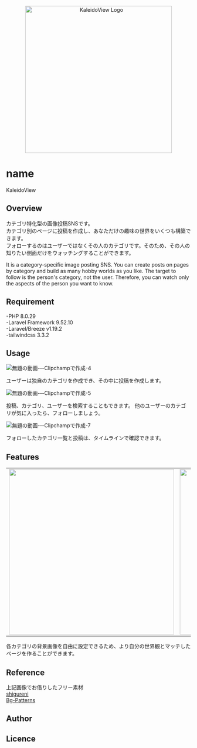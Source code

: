<p align="center"><a href="https://laravel.com" target="_blank"><img src="https://res.cloudinary.com/dig0xnvus/image/upload/v1693090674/%E3%82%B9%E3%82%AF%E3%83%AA%E3%83%BC%E3%83%B3%E3%82%B7%E3%83%A7%E3%83%83%E3%83%88_2023-08-17_004303_e4k80n.png" width="400" alt="KaleidoView Logo"></a></p>


# name

KaleidoView

## Overview

カテゴリ特化型の画像投稿SNSです。  
カテゴリ別のページに投稿を作成し、あなただけの趣味の世界をいくつも構築できます。   
フォローするのはユーザーではなくその人のカテゴリです。そのため、その人の知りたい側面だけをウォッチングすることができます。

It is a category-specific image posting SNS. 
You can create posts on pages by category and build as many hobby worlds as you like.
The target to follow is the person's category, not the user. Therefore, you can watch only the aspects of the person you want to know.

## Requirement
-PHP 8.0.29  
-Laravel Framework 9.52.10  
-Laravel/Breeze v1.19.2  
-tailwindcss 3.3.2
## Usage

![無題の動画-‐-Clipchampで作成-_4_](https://github.com/chronoll/KaleidoView/assets/127325184/1035a145-6f13-409e-ba0f-beeba06175cd)

ユーザーは独自のカテゴリを作成でき、その中に投稿を作成します。 

![無題の動画-‐-Clipchampで作成-_5_](https://github.com/chronoll/KaleidoView/assets/127325184/cce98836-aabd-4534-8337-5ebfda0774fb)

投稿、カテゴリ、ユーザーを検索することもできます。
他のユーザーのカテゴリが気に入ったら、フォローしましょう。 

![無題の動画-‐-Clipchampで作成-_7_](https://github.com/chronoll/KaleidoView/assets/127325184/1b8f5915-8595-41e6-a196-a27f9ac9460f)

フォローしたカテゴリ一覧と投稿は、タイムラインで確認できます。 

## Features
<table>
<tr>
<td><img src="https://res.cloudinary.com/dig0xnvus/image/upload/v1693140302/github/%E3%82%B9%E3%82%AF%E3%83%AA%E3%83%BC%E3%83%B3%E3%82%B7%E3%83%A7%E3%83%83%E3%83%88_2023-08-27_214443_afxmui.png" height="450"></td>
<td><img src="https://res.cloudinary.com/dig0xnvus/image/upload/v1693140067/github/%E3%82%B9%E3%82%AF%E3%83%AA%E3%83%BC%E3%83%B3%E3%82%B7%E3%83%A7%E3%83%83%E3%83%88_2023-08-27_214048_msblum.png" height="450"></td>
<td><img src="https://res.cloudinary.com/dig0xnvus/image/upload/v1693140974/github/%E3%82%B9%E3%82%AF%E3%83%AA%E3%83%BC%E3%83%B3%E3%82%B7%E3%83%A7%E3%83%83%E3%83%88_2023-08-27_215539_sc8tp5.png" height="450"></td>
</tr>
</table>

各カテゴリの背景画像を自由に設定できるため、より自分の世界観とマッチしたページを作ることができます。

## Reference

上記画像でお借りしたフリー素材   
[shigureni](https://www.shigureni.com/)   
[Bg-Patterns](https://bg-patterns.com/)  

## Author


## Licence


